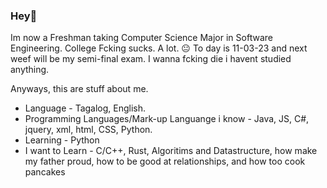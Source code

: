 ### Hey🗿

Im now a Freshman taking Computer Science Major in Software Engineering.
College Fcking sucks. A lot. 😐
To day is 11-03-23 and next weef will be my semi-final exam. I wanna fcking die i havent studied anything.

Anyways, this are stuff about me.
 
   - Language - Tagalog, English.
   - Programming Languages/Mark-up Languange i know - Java, JS, C#, jquery, xml, html, CSS, Python.
   - Learning - Python
   - I want to Learn - C/C++, Rust, Algoritims and Datastructure, how make my father proud, how to be good at relationships, and how too cook pancakes

